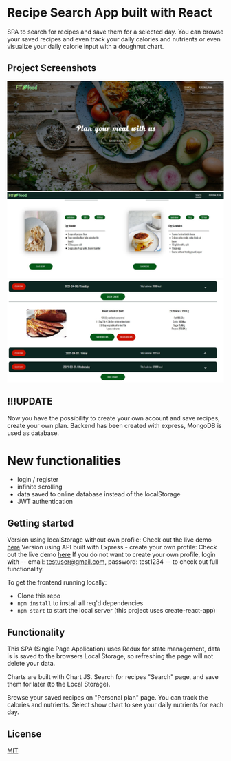 # Recipe Search App built with React
SPA to search for recipes and save them for a selected day. You can browse your saved recipes and even track your daily calories and nutrients or even visualize your daily calorie input with a doughnut chart.

## Project Screenshots
![alt text](https://github.com/davidSooky/React-Recipe-App/blob/master/src/images/header.JPG)
![alt text](https://github.com/davidSooky/React-Recipe-App/blob/master/src/images/search.JPG)
![alt text](https://github.com/davidSooky/React-Recipe-App/blob/master/src/images/saved_recipes.JPG)

## !!!UPDATE
Now you have the possibility to create your own account and save recipes, create your own plan.
Backend has been created with express, MongoDB is used as database.
# New functionalities
- login / register
- infinite scrolling
- data saved to online database instead of the localStorage
- JWT authentication

## Getting started
Version using localStorage without own profile: Check out the live demo [here](https://agitated-minsky-5e5c92.netlify.app/)
Version using API built with Express - create your own profile: Check out the live demo [here](https://recipe-search-project.netlify.app/)
If you do not want to create your own profile, login with -- email: testuser@gmail.com, password: test1234 -- to check out full functionality.

To get the frontend running locally:

- Clone this repo
- ```npm install``` to install all req'd dependencies
- ```npm start``` to start the local server (this project uses create-react-app)

## Functionality
This SPA (Single Page Application) uses Redux for state management, data is is saved to the browsers Local Storage, so refreshing the page will not delete your data.

Charts are built with Chart JS.
Search for recipes "Search" page, and save them for later (to the Local Storage).

Browse your saved recipes on "Personal plan" page. You can track the calories and nutrients.
Select show chart to see your daily nutrients for each day.


## License
[MIT](https://choosealicense.com/licenses/mit/)
